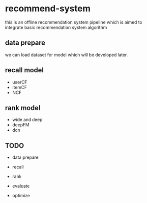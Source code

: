 # recommend-system
this is an offline recommendation system pipeline which is aimed to integrate basic recommendation system algorithm

## data prepare

we can load dataset for model which will be developed later.

## recall model

- userCF
- itemCF
- NCF

## rank model

- wide and deep
- deepFM
- dcn

## TODO

- data prepare

- recall
- rank
- evaluate
- optimize
